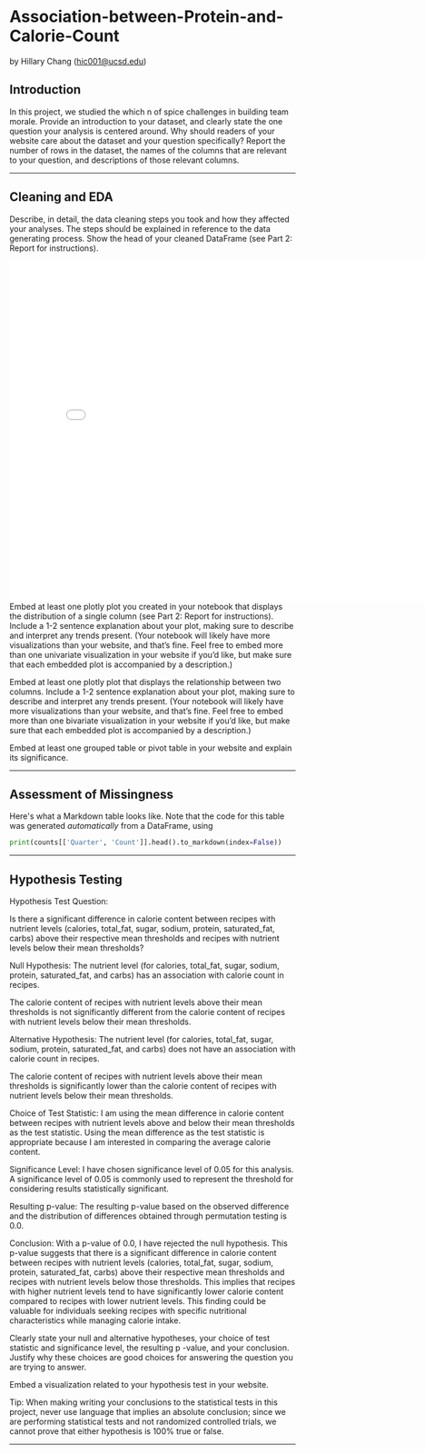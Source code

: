 # Association-between-Protein-and-Calorie-Count
by Hillary Chang (hic001@ucsd.edu)

## Introduction

In this project, we studied the which n of spice challenges in building team morale.
Provide an introduction to your dataset, and clearly state the one question your analysis is centered around. Why should readers of your website care about the dataset and your question specifically? Report the number of rows in the dataset, the names of the columns that are relevant to your question, and descriptions of those relevant columns.

---

## Cleaning and EDA

Describe, in detail, the data cleaning steps you took and how they affected your analyses. The steps should be explained in reference to the data generating process. Show the head of your cleaned DataFrame (see Part 2: Report for instructions).

<iframe src="assets/10-80-enrollment.html" width=800 height=600 frameBorder=0></iframe>
Embed at least one plotly plot you created in your notebook that displays the distribution of a single column (see Part 2: Report for instructions). Include a 1-2 sentence explanation about your plot, making sure to describe and interpret any trends present. (Your notebook will likely have more visualizations than your website, and that’s fine. Feel free to embed more than one univariate visualization in your website if you’d like, but make sure that each embedded plot is accompanied by a description.)

Embed at least one plotly plot that displays the relationship between two columns. Include a 1-2 sentence explanation about your plot, making sure to describe and interpret any trends present. (Your notebook will likely have more visualizations than your website, and that’s fine. Feel free to embed more than one bivariate visualization in your website if you’d like, but make sure that each embedded plot is accompanied by a description.)


Embed at least one grouped table or pivot table in your website and explain its significance.

---

## Assessment of Missingness

Here's what a Markdown table looks like. Note that the code for this table was generated _automatically_ from a DataFrame, using

```py
print(counts[['Quarter', 'Count']].head().to_markdown(index=False))
```

---

## Hypothesis Testing

Hypothesis Test Question: 

Is there a significant difference in calorie content between recipes with nutrient levels (calories, total_fat, sugar, sodium, protein, saturated_fat, carbs) above their respective mean thresholds and recipes with nutrient levels below their mean thresholds?

Null Hypothesis: The nutrient level (for calories, total_fat, sugar, sodium, protein, saturated_fat, and carbs) has an association with calorie count in recipes.

The calorie content of recipes with nutrient levels above their mean thresholds is not significantly different from the calorie content of recipes with nutrient levels below their mean thresholds.

Alternative Hypothesis: The nutrient level (for calories, total_fat, sugar, sodium, protein, saturated_fat, and carbs) does not have an association with calorie count in recipes.

The calorie content of recipes with nutrient levels above their mean thresholds is significantly lower than the calorie content of recipes with nutrient levels below their mean thresholds.

Choice of Test Statistic: I am using the mean difference in calorie content between recipes with nutrient levels above and below their mean thresholds as the test statistic. Using the mean difference as the test statistic is appropriate because I am interested in comparing the average calorie content.

Significance Level: I have chosen significance level of 0.05 for this analysis. A significance level of 0.05 is commonly used to represent the threshold for considering results statistically significant.

Resulting p-value: The resulting p-value based on the observed difference and the distribution of differences obtained through permutation testing is 0.0.

Conclusion: With a p-value of 0.0, I have rejected the null hypothesis. This p-value suggests that there is a significant difference in calorie content between recipes with nutrient levels (calories, total_fat, sugar, sodium, protein, saturated_fat, carbs) above their respective mean thresholds and recipes with nutrient levels below those thresholds. This implies that recipes with higher nutrient levels tend to have significantly lower calorie content compared to recipes with lower nutrient levels. This finding could be valuable for individuals seeking recipes with specific nutritional characteristics while managing calorie intake.



Clearly state your null and alternative hypotheses, your choice of test statistic and significance level, the resulting 
p
-value, and your conclusion. Justify why these choices are good choices for answering the question you are trying to answer.

Embed a visualization related to your hypothesis test in your website.

Tip: When making writing your conclusions to the statistical tests in this project, never use language that implies an absolute conclusion; since we are performing statistical tests and not randomized controlled trials, we cannot prove that either hypothesis is 100% true or false.

---
